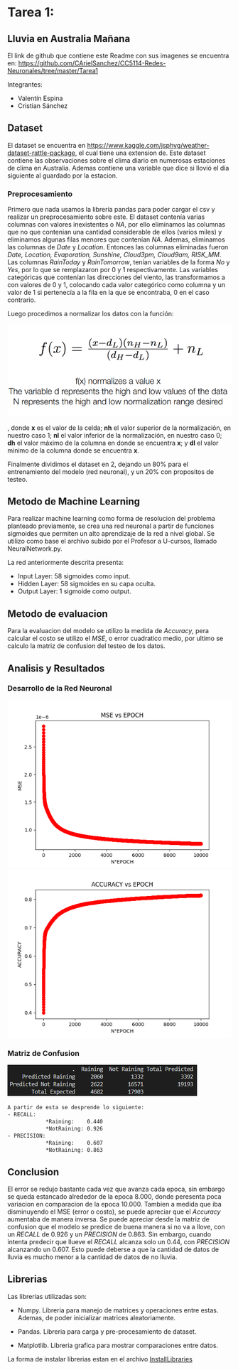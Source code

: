 # Tarea 1:

## Lluvia en Australia Mañana
El link de github que contiene este Readme con sus imagenes se encuentra en:
https://github.com/CArielSanchez/CC5114-Redes-Neuronales/tree/master/Tarea1

Integrantes:
- Valentín Espina
- Cristian Sánchez
## Dataset

El dataset se encuentra en https://www.kaggle.com/jsphyg/weather-dataset-rattle-package, el cual tiene una extension de. Este dataset contiene las observaciones sobre el clima diario en numerosas estaciones de clima en Australia. Ademas contiene una variable que dice si llovió el día siguiente al guardado por la estacion. 

### Preprocesamiento
Primero que nada usamos la librería pandas para poder cargar el csv y realizar un preprocesamiento sobre este. El dataset contenía varias columnas con valores inexistentes o *NA*, por ello eliminamos las columnas que no que contenian una cantidad considerable de ellos (varios miles) y eliminamos algunas filas menores que contenían *NA*. Ademas, eliminamos las columnas de *Date* y *Location*. Entonces las columnas eliminadas fueron *Date, Location, Evaporation, Sunshine, Cloud3pm, Cloud9am, RISK\_MM*. Las columnas *RainToday* y *RainTomorrow*, tenían variables de la forma *No* y *Yes*, por lo que se remplazaron por 0 y 1 respectivamente. Las variables categóricas que contenían las direcciones del viento, las transformamos a con valores de 0 y 1, colocando cada valor categórico como columna y un valor de 1 si pertenecía a la fila en la que se encontraba, 0 en el caso contrario.


Luego procedimos a normalizar los datos con la función:

![Normalization](imgs/normalization.png) 

, donde **x** es el valor de la celda; **nh** el valor superior de la normalización, en nuestro caso 1; **nl** el valor inferior de la normalización, en nuestro caso 0; **dh** el valor máximo de la columna en donde se encuentra **x**; y **dl** el valor minimo de la columna donde se encuentra **x**.

Finalmente dividimos el dataset en 2, dejando un 80% para el entrenamiento del modelo (red neuronal), y un 20% con propositos de testeo.

## Metodo de Machine Learning

Para realizar machine learning como forma de resolucion del problema planteado previamente, se crea una red neuronal a partir de funciones sigmoides que permiten un alto aprendizaje de la red a nivel global. Se utilizo como base el archivo subido por el Profesor a U-cursos, llamado NeuralNetwork.py.

La red anteriormente descrita presenta:
- Input Layer:  58 sigmoides como input.
- Hidden Layer: 58 sigmoides en su capa oculta. 
- Output Layer: 1 sigmoide como output.

## Metodo de evaluacion
 
 Para la evaluacion del modelo se utilizo la medida de *Accuracy*, pera calcular el costo se utilizo el *MSE*, o error cuadratico medio, por ultimo se calculo la matriz de confusion del testeo de los datos.

## Analisis y Resultados
### Desarrollo de la Red Neuronal
![MSE_EPOCH](imgs/Figure_1.png)
![MSE_ACCURACY](imgs/Figure_2.png) 
### Matriz de Confusion
![MATRIX](imgs/Capture.PNG)

    A partir de esta se desprende lo siguiente:
    - RECALL:    
                *Raining:    0.440
                *NotRaining: 0.926
    - PRECISION:    
                *Raining:    0.607
                *NotRaining: 0.863
## Conclusion

El error se redujo bastante cada vez que avanza cada epoca, sin embargo se queda estancado alrededor de la epoca 8.000, donde peresenta poca variacion en comparacion de la epoca 10.000. Tambien a medida que iba disminuyendo el MSE (error o costo), se puede apreciar que el *Accuracy* aumentaba de manera inversa.
Se puede apreciar desde la matriz de confusion que el modelo se predice de buena manera si no va a llove, con un *RECALL* de 0.926 y un *PRECISION* de 0.863. Sin embargo, cuando intenta predecir que llueve el *RECALL* alcanza solo un 0.44, con *PRECISION* alcanzando un 0.607. Esto puede deberse a que la cantidad de datos de lluvia es mucho menor a la cantidad de datos de no lluvia.

## Librerias

Las librerias utilizadas son: 
- Numpy. Libreria para manejo de matrices y operaciones entre estas. Ademas, de poder inicializar matrices aleatoriamente.

-  Pandas. Libreria para carga y pre-procesamiento de dataset.

- Matplotlib. Libreria grafica para mostrar comparaciones entre datos.

La forma de instalar librerias estan en el archivo [InstallLibraries](InstallLibraries.md)
